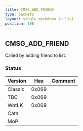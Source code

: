 ```yaml
---
title: CMSG_ADD_FRIEND
type: packets
layout: single_markdown_in_list
position: 106
---
```


## CMSG_ADD_FRIEND

Called by adding friend to list.

### Status

Version    | Hex        | Comment
---------- | ---------- | ---------- 
Classic    | 0x069      | 
TBC        | 0x069      | 
WotLK      | 0x069      | 
Cata       |            | 
MoP        |            | 